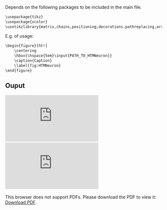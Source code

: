 Depends on the following packages to be included in the main file.

```
\usepackage{tikz}
\usepackage{xcolor}
\usetikzlibrary{matrix,chains,positioning,decorations.pathreplacing,arrows,shapes.gates.logic.US,shapes.gates.logic.IEC,calc}
```

E.g. of usage: 

```
\begin{figure}[ht!]
    \centering
    \hbox{\hspace{5em}\input{PATH_TO_HTMNeuron}}
    \caption{Caption}
    \label{fig:HTMNeuron}
\end{figure}
```

## Ouput 

![Image description](https://github.com/aktersnurra/HTMNeuron/blob/master/htm_neuron.pdf)
<object data="https://github.com/aktersnurra/HTMNeuron/blob/master/htm_neuron.pdf" type="application/pdf" width="700px" height="700px">
    <embed src="https://github.com/aktersnurra/HTMNeuron/blob/master/htm_neuron.pdf">
        <p>This browser does not support PDFs. Please download the PDF to view it: <a href="https://github.com/aktersnurra/HTMNeuron/blob/master/htm_neuron.pdf">Download PDF</a>.</p>
    </embed>
</object>
